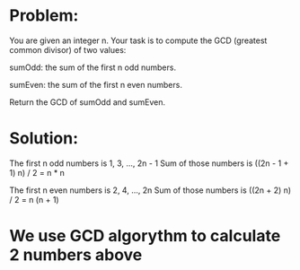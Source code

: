 # Problem:

You are given an integer n. Your task is to compute the GCD (greatest common divisor) of two values:

sumOdd: the sum of the first n odd numbers.

sumEven: the sum of the first n even numbers.

Return the GCD of sumOdd and sumEven.

# Solution:

The first n odd numbers is 1, 3, ..., 2n - 1
Sum of those numbers is ((2n - 1 + 1) n) / 2 = n \* n

The first n even numbers is 2, 4, ..., 2n
Sum of those numbers is ((2n + 2) n) / 2 = n (n + 1)

# We use GCD algorythm to calculate 2 numbers above
